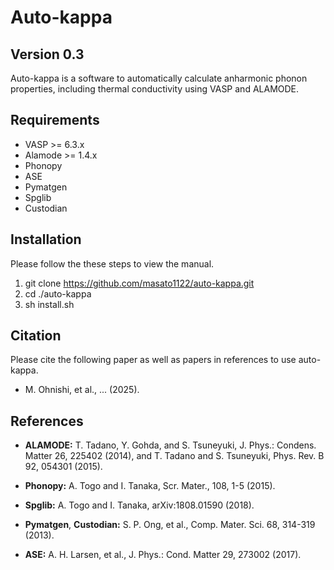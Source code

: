 Auto-kappa
============

Version 0.3
---------------

Auto-kappa is a software to automatically calculate anharmonic phonon properties, 
including thermal conductivity using VASP and ALAMODE.

Requirements
-------------

* VASP >= 6.3.x
* Alamode >= 1.4.x
* Phonopy
* ASE
* Pymatgen
* Spglib
* Custodian

Installation
-------------

Please follow the these steps to view the manual.

1. git clone https://github.com/masato1122/auto-kappa.git
2. cd ./auto-kappa
3. sh install.sh

Citation
---------

Please cite the following paper as well as papers in references to use auto-kappa.

- M. Ohnishi, et al., ... (2025).


References
-----------

- **ALAMODE:** 
T. Tadano, Y. Gohda, and S. Tsuneyuki, J. Phys.: Condens. Matter 26, 225402 (2014), and 
T. Tadano and S. Tsuneyuki, Phys. Rev. B 92, 054301 (2015).

- **Phonopy:** A. Togo and I. Tanaka, Scr. Mater., 108, 1-5 (2015).

- **Spglib:** A. Togo and I. Tanaka, arXiv:1808.01590 (2018).

- **Pymatgen**, **Custodian:** S. P. Ong, et al., Comp. Mater. Sci. 68, 314-319 (2013).

- **ASE:** A. H. Larsen, et al., J. Phys.: Cond. Matter 29, 273002 (2017).

